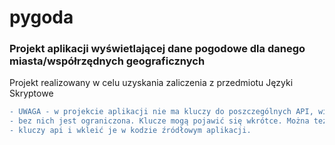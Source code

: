 # pygoda
### Projekt aplikacji wyświetlającej dane pogodowe dla danego miasta/współrzędnych geograficznych
Projekt realizowany w celu uzyskania zaliczenia z przedmiotu Języki Skryptowe

```diff
- UWAGA - w projekcie aplikacji nie ma kluczy do poszczególnych API, więc jej funkcjonalność
- bez nich jest ograniczona. Klucze mogą pojawić się wkrótce. Można też uzyskać swoje wersje
- kluczy api i wkleić je w kodzie źródłowym aplikacji.
```
